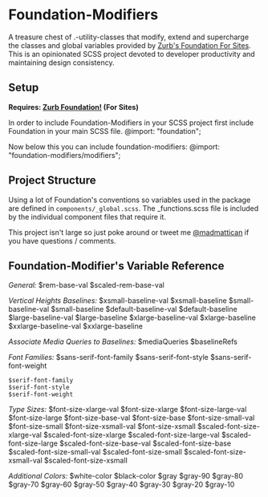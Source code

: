 Foundation-Modifiers
====================

A treasure chest of .-utility-classes that modify, extend and supercharge the classes and global variables provided by [Zurb's Foundation For Sites](http://foundation.zurb.com). This is an opinionated SCSS project devoted to developer productivity and maintaining design consistency.


## Setup

__Requires: [Zurb Foundation!](http://foundation.zurb.com) (For Sites)__

In order to include Foundation-Modifiers in your SCSS project first include Foundation in your main SCSS file.
	@import: "foundation";

Now below this you can include foundation-modifiers:
	@import: "foundation-modifiers/modifiers";


## Project Structure

Using a lot of Foundation's conventions so variables used in the package are defined in `components/_global.scss`.  The _functions.scss file is included by the individual component files that require it.

This project isn't large so just poke around or tweet me [@madmattican](http://twitter.com/madmattican) if you have questions / comments.


## Foundation-Modifier's Variable Reference

*General:*
	$rem-base-val
	$scaled-rem-base-val

*Vertical Heights Baselines:*
	$xsmall-baseline-val
	$xsmall-baseline
	$small-baseline-val
	$small-baseline
	$default-baseline-val
	$default-baseline
	$large-baseline-val
	$large-baseline
	$xlarge-baseline-val
	$xlarge-baseline
	$xxlarge-baseline-val
	$xxlarge-baseline

*Associate Media Queries to Baselines:*
	$mediaQueries
	$baselineRefs

*Font Families:*
	$sans-serif-font-family
	$sans-serif-font-style
	$sans-serif-font-weight

	$serif-font-family
	$serif-font-style
	$serif-font-weight

*Type Sizes:*
	$font-size-xlarge-val
	$font-size-xlarge
	$font-size-large-val
	$font-size-large
	$font-size-base-val
	$font-size-base
	$font-size-small-val
	$font-size-small
	$font-size-xsmall-val
	$font-size-xsmall
	$scaled-font-size-xlarge-val
	$scaled-font-size-xlarge
	$scaled-font-size-large-val
	$scaled-font-size-large
	$scaled-font-size-base-val
	$scaled-font-size-base
	$scaled-font-size-small-val
	$scaled-font-size-small
	$scaled-font-size-xsmall-val
	$scaled-font-size-xsmall

*Additional Colors:*
	$white-color
	$black-color
	$gray
	$gray-90
	$gray-80
	$gray-70
	$gray-60
	$gray-50
	$gray-40
	$gray-30
	$gray-20
	$gray-10


<!-- ## Vertical Height Baselines -->

<!-- This is probably the most important part of Foundation-Modifiers -->
